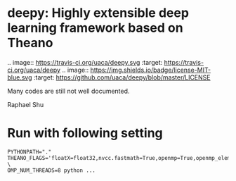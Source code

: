 deepy: Highly extensible deep learning framework based on Theano
===
.. image:: https://travis-ci.org/uaca/deepy.svg
   :target: https://travis-ci.org/uaca/deepy
.. image:: https://img.shields.io/badge/license-MIT-blue.svg
   :target: https://github.com/uaca/deepy/blob/master/LICENSE


Many codes are still not well documented.

Raphael Shu

Run with following setting
===

```
PYTHONPATH="." THEANO_FLAGS='floatX=float32,nvcc.fastmath=True,openmp=True,openmp_elemwise_minsize=1000' \
OMP_NUM_THREADS=8 python ...
```
